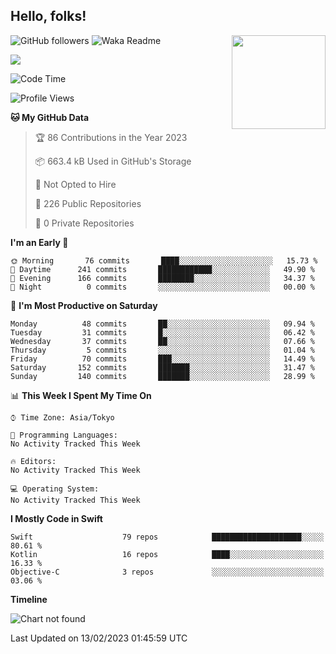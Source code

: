 ## Hello, folks! 

<p>
<img align="right" src="https://media.giphy.com/media/26ufdb3cYKwbRtYVW/giphy.gif" style="max-width:100%;" height="150px">
 
![GitHub followers](https://img.shields.io/github/followers/YamamotoDesu?label=Follow&style=social)
![Waka Readme](https://github.com/YamamotoDesu/YamamotoDesu/workflows/Waka%20Readme/badge.svg)

![](https://github-profile-summary-cards.vercel.app/api/cards/profile-details?username=YamamotoDesu&theme=vue)

<!--START_SECTION:waka-->
![Code Time](http://img.shields.io/badge/Code%20Time-207%20hrs%2025%20mins-blue)

![Profile Views](http://img.shields.io/badge/Profile%20Views-3-blue)

**🐱 My GitHub Data** 

> 🏆 86 Contributions in the Year 2023
 > 
> 📦 663.4 kB Used in GitHub's Storage 
 > 
> 🚫 Not Opted to Hire
 > 
> 📜 226 Public Repositories 
 > 
> 🔑 0 Private Repositories  
 > 
**I'm an Early 🐤** 

```text
🌞 Morning       76 commits       ████░░░░░░░░░░░░░░░░░░░░░   15.73 % 
🌆 Daytime      241 commits       ████████████░░░░░░░░░░░░░   49.90 % 
🌃 Evening      166 commits       ████████░░░░░░░░░░░░░░░░░   34.37 % 
🌙 Night          0 commits       ░░░░░░░░░░░░░░░░░░░░░░░░░   00.00 % 

```
📅 **I'm Most Productive on Saturday** 

```text
Monday          48 commits       ██░░░░░░░░░░░░░░░░░░░░░░░   09.94 % 
Tuesday         31 commits       █░░░░░░░░░░░░░░░░░░░░░░░░   06.42 % 
Wednesday       37 commits       ██░░░░░░░░░░░░░░░░░░░░░░░   07.66 % 
Thursday         5 commits       ░░░░░░░░░░░░░░░░░░░░░░░░░   01.04 % 
Friday          70 commits       ███░░░░░░░░░░░░░░░░░░░░░░   14.49 % 
Saturday       152 commits       ███████░░░░░░░░░░░░░░░░░░   31.47 % 
Sunday         140 commits       ███████░░░░░░░░░░░░░░░░░░   28.99 % 

```


📊 **This Week I Spent My Time On** 

```text
⌚︎ Time Zone: Asia/Tokyo

💬 Programming Languages: 
No Activity Tracked This Week

🔥 Editors: 
No Activity Tracked This Week

💻 Operating System: 
No Activity Tracked This Week

```

**I Mostly Code in Swift** 

```text
Swift                    79 repos            ████████████████████░░░░░   80.61 % 
Kotlin                   16 repos            ████░░░░░░░░░░░░░░░░░░░░░   16.33 % 
Objective-C              3 repos             ░░░░░░░░░░░░░░░░░░░░░░░░░   03.06 % 

```


**Timeline**

![Chart not found](https://raw.githubusercontent.com/YamamotoDesu/YamamotoDesu/main/charts/bar_graph.png) 


 Last Updated on 13/02/2023 01:45:59 UTC
<!--END_SECTION:waka-->


